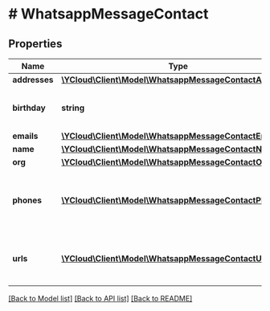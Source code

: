 # # WhatsappMessageContact

## Properties

Name | Type | Description | Notes
------------ | ------------- | ------------- | -------------
**addresses** | [**\YCloud\Client\Model\WhatsappMessageContactAddress[]**](WhatsappMessageContactAddress.md) |  | [optional]
**birthday** | **string** | &#x60;YYYY-MM-DD&#x60; formatted string. | [optional]
**emails** | [**\YCloud\Client\Model\WhatsappMessageContactEmail[]**](WhatsappMessageContactEmail.md) |  | [optional]
**name** | [**\YCloud\Client\Model\WhatsappMessageContactName**](WhatsappMessageContactName.md) |  |
**org** | [**\YCloud\Client\Model\WhatsappMessageContactOrg**](WhatsappMessageContactOrg.md) |  | [optional]
**phones** | [**\YCloud\Client\Model\WhatsappMessageContactPhone[]**](WhatsappMessageContactPhone.md) | Contact phone number(s) formatted as a phone object. | [optional]
**urls** | [**\YCloud\Client\Model\WhatsappMessageContactUrl[]**](WhatsappMessageContactUrl.md) | Contact URL(s) formatted as a urls object. | [optional]

[[Back to Model list]](../../README.md#models) [[Back to API list]](../../README.md#endpoints) [[Back to README]](../../README.md)
